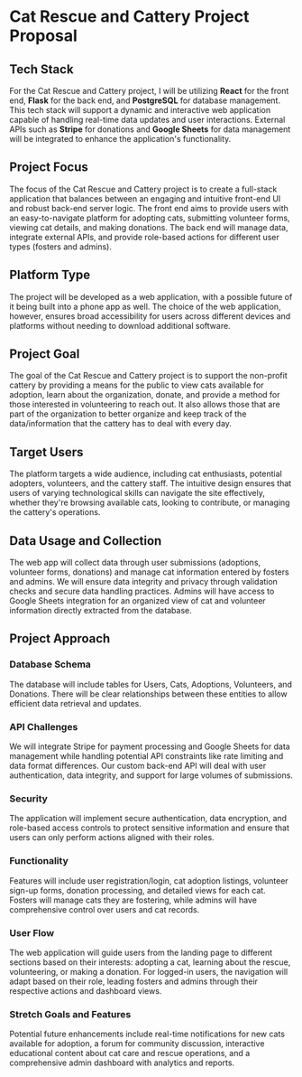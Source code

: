 # Cat Rescue and Cattery Project Proposal

## Tech Stack
For the Cat Rescue and Cattery project, I will be utilizing **React** for the front end, **Flask** for the back end, and **PostgreSQL** for database management. This tech stack will support a dynamic and interactive web application capable of handling real-time data updates and user interactions. External APIs such as **Stripe** for donations and **Google Sheets** for data management will be integrated to enhance the application's functionality.

## Project Focus
The focus of the Cat Rescue and Cattery project is to create a full-stack application that balances between an engaging and intuitive front-end UI and robust back-end server logic. The front end aims to provide users with an easy-to-navigate platform for adopting cats, submitting volunteer forms, viewing cat details, and making donations. The back end will manage data, integrate external APIs, and provide role-based actions for different user types (fosters and admins).

## Platform Type
The project will be developed as a web application, with a possible future of it being built into a phone app as well. The choice of the web application, however, ensures broad accessibility for users across different devices and platforms without needing to download additional software.

## Project Goal
The goal of the Cat Rescue and Cattery project is to support the non-profit cattery by providing a means for the public to view cats available for adoption, learn about the organization, donate, and provide a method for those interested in volunteering to reach out. It also allows those that are part of the organization to better organize and keep track of the data/information that the cattery has to deal with every day.

## Target Users
The platform targets a wide audience, including cat enthusiasts, potential adopters, volunteers, and the cattery staff. The intuitive design ensures that users of varying technological skills can navigate the site effectively, whether they're browsing available cats, looking to contribute, or managing the cattery's operations.

## Data Usage and Collection
The web app will collect data through user submissions (adoptions, volunteer forms, donations) and manage cat information entered by fosters and admins. We will ensure data integrity and privacy through validation checks and secure data handling practices. Admins will have access to Google Sheets integration for an organized view of cat and volunteer information directly extracted from the database.

## Project Approach

### Database Schema
The database will include tables for Users, Cats, Adoptions, Volunteers, and Donations. There will be clear relationships between these entities to allow efficient data retrieval and updates.

### API Challenges
We will integrate Stripe for payment processing and Google Sheets for data management while handling potential API constraints like rate limiting and data format differences. Our custom back-end API will deal with user authentication, data integrity, and support for large volumes of submissions.

### Security
The application will implement secure authentication, data encryption, and role-based access controls to protect sensitive information and ensure that users can only perform actions aligned with their roles.

### Functionality
Features will include user registration/login, cat adoption listings, volunteer sign-up forms, donation processing, and detailed views for each cat. Fosters will manage cats they are fostering, while admins will have comprehensive control over users and cat records.

### User Flow
The web application will guide users from the landing page to different sections based on their interests: adopting a cat, learning about the rescue, volunteering, or making a donation. For logged-in users, the navigation will adapt based on their role, leading fosters and admins through their respective actions and dashboard views.

### Stretch Goals and Features
Potential future enhancements include real-time notifications for new cats available for adoption, a forum for community discussion, interactive educational content about cat care and rescue operations, and a comprehensive admin dashboard with analytics and reports.
